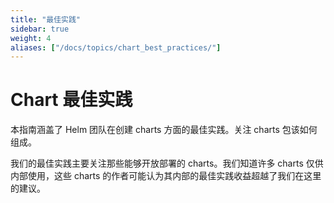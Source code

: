 ```yaml
---
title: "最佳实践"
sidebar: true
weight: 4
aliases: ["/docs/topics/chart_best_practices/"]
---
```


#  Chart 最佳实践

本指南涵盖了 Helm 团队在创建 charts 方面的最佳实践。关注 charts 包该如何组成。

我们的最佳实践主要关注那些能够开放部署的 charts。我们知道许多 charts 仅供内部使用，这些 charts 的作者可能认为其内部的最佳实践收益超越了我们在这里的建议。